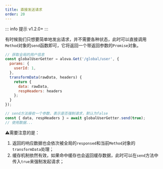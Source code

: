 ```yaml
---
title: 直接发送请求
order: 20
---
```


::: info 提示
v1.2.0+
:::

有时候我们只想要简单地发出请求，并不需要各种状态，此时可以直接调用`Method`对象的`send`函数即可，它将返回一个带返回参数的`Promise`对象。
```javascript
// 获取全局的用户信息
const globalUserGetter = alova.Get('/global/user', {
  params: {
    userId: 1,
  },
  transformData(rawData, headers) {
    return {
      data: rawData,
      respHeaders: headers
    };
  }
});

// send方法接收一个参数，表示是否强制请求，默认为false
const { data, respHeaders } = await globalUserGetter.send(true);
// 使用数据...
```
⚠️需要注意的是：
1. 返回的响应数据也会依次被全局的`responsed`和当前`Method`对象的`transformData`处理；
2. 缓存机制依然有效，如果命中缓存也会返回缓存数据，此时可以在`send`方法中传入`true`来强制发起请求；